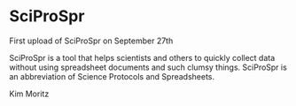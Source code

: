 # SciProSpr
First upload of SciProSpr on September 27th

SciProSpr is a tool that helps scientists and others to quickly collect data without using spreadsheet documents and such clumsy
things. SciProSpr is an abbreviation of Science Protocols and Spreadsheets.

Kim Moritz
